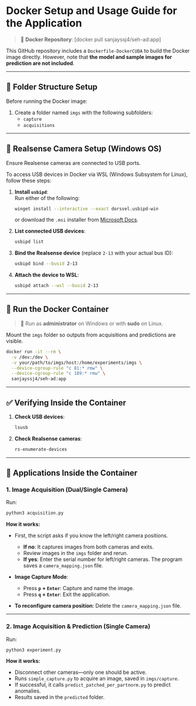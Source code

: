 
# Docker Setup and Usage Guide for the Application

> 🚀 **Docker Repository**: [docker pull sanjayssj4/seh-ad:app]

This GitHub repository includes a `Dockerfile-DockerCUDA` to build the Docker image directly. However, note that **the model and sample images for prediction are not included**.

---

## 📁 Folder Structure Setup

Before running the Docker image:

1. Create a folder named `imgs` with the following subfolders:
   - `capture`
   - `acquisitions`

---

## 🔌 Realsense Camera Setup (Windows OS)

Ensure Realsense cameras are connected to USB ports.

To access USB devices in Docker via WSL (Windows Subsystem for Linux), follow these steps:

1. **Install `usbipd`**:  
   Run either of the following:
   ```bash
   winget install --interactive --exact dorssel.usbipd-win
   ```
   or download the `.msi` installer from [Microsoft Docs](https://learn.microsoft.com/en-us/windows/wsl/connect-usb).

2. **List connected USB devices**:
   ```bash
   usbipd list
   ```

3. **Bind the Realsense device** (replace `2-13` with your actual bus ID):
   ```bash
   usbipd bind --busid 2-13
   ```

4. **Attach the device to WSL**:
   ```bash
   usbipd attach --wsl --busid 2-13
   ```

---

## 🐳 Run the Docker Container

> 🛑 Run as **administrator** on Windows or with **sudo** on Linux.

Mount the `imgs` folder so outputs from acquisitions and predictions are visible.

```bash
docker run -it --rm \
  -v /dev:/dev \
  -v your/path/to/imgs/host:/home/experiments/imgs \
  --device-cgroup-rule "c 81:* rmw" \
  --device-cgroup-rule "c 189:* rmw" \
  sanjayssj4/seh-ad:app
```

---

## ✅ Verifying Inside the Container

1. **Check USB devices**:
   ```bash
   lsusb
   ```

2. **Check Realsense cameras**:
   ```bash
   rs-enumerate-devices
   ```

---

## 📸 Applications Inside the Container

### 1. **Image Acquisition** (Dual/Single Camera)

Run:
```bash
python3 acquisition.py
```

**How it works:**

- First, the script asks if you know the left/right camera positions.
  - **If no**: It captures images from both cameras and exits.
  - Review images in the `imgs` folder and rerun.
  - **If yes**: Enter the serial number for left/right cameras. The program saves a `camera_mapping.json` file.

- **Image Capture Mode**:
  - Press **`p` + `Enter`**: Capture and name the image.
  - Press **`q` + `Enter`**: Exit the application.

- **To reconfigure camera position**:  Delete the  `camera_mapping.json` file.
---

### 2. **Image Acquisition & Prediction** (Single Camera)

Run:
```bash
python3 experiment.py
```

**How it works:**

- Disconnect other cameras—only one should be active.
- Runs `simple_capture.py` to acquire an image, saved in `imgs/capture`.
- If successful, it calls `predict_patched_per_partnorm.py` to predict anomalies.
- Results saved in the `predicted` folder.

